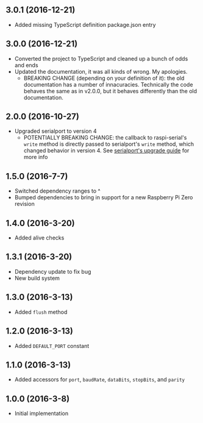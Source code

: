 ## 3.0.1 (2016-12-21)

- Added missing TypeScript definition package.json entry

## 3.0.0 (2016-12-21)

- Converted the project to TypeScript and cleaned up a bunch of odds and ends
- Updated the documentation, it was all kinds of wrong. My apologies.
  - BREAKING CHANGE (depending on your definition of it): the old documentation has a number of innacuracies. Technically the code behaves the same as in v2.0.0, but it behaves differently than the old documentation.

## 2.0.0 (2016-10-27)

- Upgraded serialport to version 4
    - POTENTIALLY BREAKING CHANGE: the callback to raspi-serial's `write` method is directly passed to serialport's `write` method, which changed behavior in version 4. See [serialport's upgrade guide](https://github.com/EmergingTechnologyAdvisors/node-serialport/blob/master/UPGRADE_GUIDE.md) for more info

## 1.5.0 (2016-7-7)

- Switched dependency ranges to ^
- Bumped dependencies to bring in support for a new Raspberry Pi Zero revision

## 1.4.0 (2016-3-20)

- Added alive checks

## 1.3.1 (2016-3-20)

- Dependency update to fix bug
- New build system

## 1.3.0 (2016-3-13)

- Added `flush` method

## 1.2.0 (2016-3-13)

- Added `DEFAULT_PORT` constant

## 1.1.0 (2016-3-13)

- Added accessors for `port`, `baudRate`, `dataBits`, `stopBits`, and `parity`

## 1.0.0 (2016-3-8)

- Initial implementation
